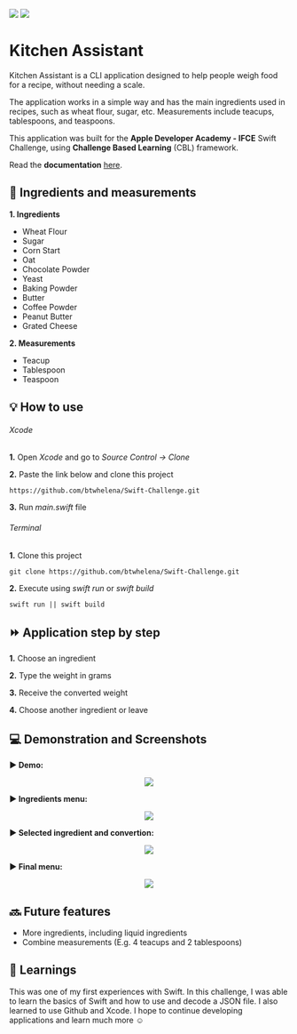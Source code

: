 <img src="https://img.shields.io/github/repo-size/btwhelena/Swift-Challenge"> <img src="https://img.shields.io/github/license/btwhelena/Swift-Challenge">

# Kitchen Assistant

Kitchen Assistant is a CLI application designed to help people weigh food for a recipe, without needing a scale.

The application works in a simple way and has the main ingredients used in recipes, such as wheat flour, sugar, etc. Measurements include teacups, tablespoons, and teaspoons.

This application was built for the **Apple Developer Academy - IFCE** Swift Challenge, using **Challenge Based Learning** (CBL) framework.

Read the **documentation** [here](https://tricolor-dinner-46b.notion.site/Swift-Challenge-Kitchen-Assistant-692420eba01b41988356d966aa2e89cc).

## 🥑 Ingredients and measurements
**1. Ingredients**
- Wheat Flour
- Sugar
- Corn Start
- Oat
- Chocolate Powder
- Yeast
- Baking Powder
- Butter
- Coffee Powder
- Peanut Butter
- Grated Cheese

**2. Measurements**
- Teacup
- Tablespoon
- Teaspoon

## 💡 How to use

###### Xcode

**1.** Open _Xcode_ and go to _Source Control -> Clone_

**2.** Paste the link below and clone this project
```
https://github.com/btwhelena/Swift-Challenge.git
```
**3.** Run _main.swift_ file

###### Terminal

**1.** Clone this project
```
git clone https://github.com/btwhelena/Swift-Challenge.git
```
**2.** Execute using _swift run_ or _swift build_
```
swift run || swift build
```

## ⏩ Application step by step

**1.** Choose an ingredient

**2.** Type the weight in grams

**3.** Receive the converted weight

**4.** Choose another ingredient or leave


## 💻 Demonstration and Screenshots

**▶︎ Demo:**
<p align="center">
  <img src="https://j.gifs.com/99A4WZ.gif" />
</p>

**▶︎ Ingredients menu:**
<p align="center">
  <img src="https://i.ibb.co/dfBHHhp/Captura-de-Tela-2022-03-28-s-10-51-54.png"/>
</p>

**▶︎ Selected ingredient and convertion:**
<p align="center">
  <img src="https://i.ibb.co/3F8j3g1/Captura-de-Tela-2022-03-28-s-10-52-10.png"/>
</p>

**▶︎ Final menu:**
<p align="center">
  <img src="https://i.ibb.co/zPc6k2T/Captura-de-Tela-2022-03-28-s-10-52-29.png"/>
</p>

## 🔜 Future features

- More ingredients, including liquid ingredients
- Combine measurements (E.g. 4 teacups and 2 tablespoons)

## 💭 Learnings

This was one of my first experiences with Swift. In this challenge, I was able to learn the basics of Swift and how to use and decode a JSON file. I also learned to use Github and Xcode. I hope to continue developing applications and learn much more ☺️
